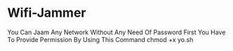 # Wifi-Jammer
You Can Jaam Any Network Without Any Need Of Password
First You Have To Provide Permission By Using This Command
chmod +x yo.sh
